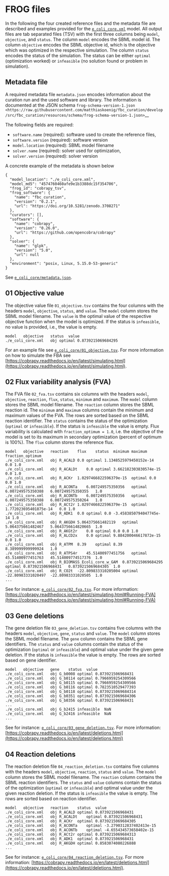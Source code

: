 # FROG files
In the following the four created reference files and the metadata file are described and examples provided for the [`e_coli_core.xml`](https://raw.githubusercontent.com/matthiaskoenig/fbc_curation/develop/src/fbc_curation/examples/models/e_coli_core.xml) model. All output files are tab separated files (TSV) with the first three columns being `model`, `objective`, and `status`. The column `model` encodes the SBML model id. The column `objective` encodes the SBML objective id, which is the objective which was optimized in the respective simulation. The column `status` encodes the status of the simulation. The status can be either `optimal` (optimization worked) or `infeasible` (no solution found or problem in simulation).  

## Metadata file
A required metadata file `metadata.json` encodes information about the curation run and the used software and library. The information is documented at the JSON schema `frog-schema-version-1.json <https://raw.githubusercontent.com/matthiaskoenig/fbc_curation/develop/src/fbc_curation/resources/schema/frog-schema-version-1.json>`__

The following fields are required:

- `software.name` (required): software used to create the reference files,
- `software.version` (required): software version
- `model.location` (required): SBML model filename
- `solver.name` (required): solver used for optimization,
- `solver.version` (required): solver version

A concrete example of the metadata is shown below
```
{
  "model_location": "./e_coli_core.xml",
  "model_md5": "4574760460afe9e1b3388dc15f354706",
  "frog_id": "cobrapy_tsv",
  "frog_software": {
    "name": "fbc_curation",
    "version": "0.2.1",
    "url": "https://doi.org/10.5281/zenodo.3708271"
  },
  "curators": [],
  "software": {
    "name": "cobrapy",
    "version": "0.26.0",
    "url": "https://github.com/opencobra/cobrapy"
  },
  "solver": {
    "name": "glpk",
    "version": "5.0",
    "url": null
  },
  "environment": "posix, Linux, 5.15.0-53-generic"
}
```
See [`e_coli_core/metadata.json`](https://raw.githubusercontent.com/matthiaskoenig/fbc_curation/develop/src/fbc_curation/examples/results/e_coli_core/cobrapy/metadata.json).

## 01 Objective value
The objective value file `01_objective.tsv` contains the four columns with the headers `model`, `objective`, `status`, and `value`. The `model` column stores the SBML model filename. 
The `value` is the optimal value of the respective objective function when the model is optimized. If the status is `infeasible`, no value is provided, i.e., the value is empty.
```
model	objective	status	value
./e_coli_core.xml	obj	optimal	0.8739215069684295
```
For an example file see [`e_coli_core/01_objective.tsv`](https://raw.githubusercontent.com/matthiaskoenig/fbc_curation/develop/src/fbc_curation/examples/results/e_coli_core/cobrapy/01_objective.tsv). For more information on how to simulate the FBA see [https://cobrapy.readthedocs.io/en/latest/simulating.html](https://cobrapy.readthedocs.io/en/latest/simulating.html).

## 02 Flux variability analysis (FVA)
The FVA file `02_fva.tsv` contains six columns with the headers `model`, `objective`, `reaction`, `flux`, `status`, `minimum` and `maximum`. The `model` column stores the SBML model filename. The `reaction` column stores the SBML reaction id. The `minimum` and `maximum` columns contain the minimum and maximum values of the FVA. The rows are sorted based on the SBML reaction identifier. The `status` contains the status of the optimization (`optimal` or `infeasible`). If the status is `infeasible` the value is empty.
Flux variability is calculated with `fraction_optimum = 1.0`, i.e. the objective of the model is set to its maximum in secondary optimization (percent of optimum is 100%). The `flux` column stores the reference flux.
```
model	objective	reaction	flux	status	minimum	maximum	fraction_optimum
./e_coli_core.xml	obj	R_ACALD	0.0	optimal	1.1348525979450152e-14	0.0	1.0
./e_coli_core.xml	obj	R_ACALDt	0.0	optimal	3.662182303830574e-15	0.0	1.0
./e_coli_core.xml	obj	R_ACKr	1.0297466822596379e-15	optimal	0.0	0.0	1.0
./e_coli_core.xml	obj	R_ACONTa	6.007249575350356	optimal	6.007249575350388	6.007249575350355	1.0
./e_coli_core.xml	obj	R_ACONTb	6.007249575350356	optimal	6.007249575350388	6.007249575350264	1.0
./e_coli_core.xml	obj	R_ACt2r	1.0297466822596379e-15	optimal	1.772023695401875e-14	0.0	1.0
./e_coli_core.xml	obj	R_ADK1	0.0	optimal	0.0	-3.4583850794047745e-14	1.0
./e_coli_core.xml	obj	R_AKGDH	5.064375661482119	optimal	5.064375661482467	5.0643756614820665	1.0
./e_coli_core.xml	obj	R_AKGt2r	0.0	optimal	0.0	0.0	1.0
./e_coli_core.xml	obj	R_ALCD2x	0.0	optimal	9.884200046617872e-15	0.0	1.0
./e_coli_core.xml	obj	R_ATPM	8.39	optimal	8.39	8.389999999999924	1.0
./e_coli_core.xml	obj	R_ATPS4r	45.51400977451756	optimal	45.51400977451763	45.514009774517376	1.0
./e_coli_core.xml	obj	R_BIOMASS_Ecoli_core_w_GAM	0.8739215069684295	optimal	0.873921506968431	0.8739215069684305	1.0
./e_coli_core.xml	obj	R_CO2t	-22.809833310205004	optimal	-22.80983331020497	-22.80983331020505	1.0
...
```
See for instance: [`e_coli_core/02_fva.tsv`](https://raw.githubusercontent.com/matthiaskoenig/fbc_curation/develop/src/fbc_curation/examples/results/e_coli_core/cobrapy/02_fva.tsv). For more information: [https://cobrapy.readthedocs.io/en/latest/simulating.html#Running-FVA](https://cobrapy.readthedocs.io/en/latest/simulating.html#Running-FVA)

## 03 Gene deletions 
The gene deletion file `03_gene_deletion.tsv` contains five columns with the headers `model`, `objective`, `gene`, `status` and `value`. The `model` column stores the SBML model filename.
The `gene` column contains the SBML gene identifiers. The `status` and `value` columns contain the status of the optimization (`optimal` or `infeasible`) and optimal value under the given gene deletion. If the status is `infeasible` the value is empty. The rows are sorted based on gene identifier.
```
model	objective	gene	status	value
./e_coli_core.xml	obj	G_b0008	optimal	0.873921506968431
./e_coli_core.xml	obj	G_b0114	optimal	0.7966959254309566
./e_coli_core.xml	obj	G_b0115	optimal	0.7966959254309566
./e_coli_core.xml	obj	G_b0116	optimal	0.7823510529477393
./e_coli_core.xml	obj	G_b0118	optimal	0.8739215069684314
./e_coli_core.xml	obj	G_b0351	optimal	0.8739215069684306
./e_coli_core.xml	obj	G_b0356	optimal	0.873921506968431
...
./e_coli_core.xml	obj	G_b2415	infeasible	NaN
./e_coli_core.xml	obj	G_b2416	infeasible	NaN
...
```
See for instance: [`e_coli_core/03_gene_deletion.tsv`](https://raw.githubusercontent.com/matthiaskoenig/fbc_curation/develop/src/fbc_curation/examples/results/e_coli_core/cobrapy/03_gene_deletion.tsv). For more information: [https://cobrapy.readthedocs.io/en/latest/deletions.html](https://cobrapy.readthedocs.io/en/latest/deletions.html)

## 04 Reaction deletions 
The reaction deletion file `04_reaction_deletion.tsv` contains five columns with the headers `model`, `objective`, `reaction`, `status` and `value`. The `model` column stores the SBML model filename. 
The `reaction` column contains the SBML reaction identifiers. The `status` and `value` columns contain the status of the optimization (`optimal` or `infeasible`) and optimal value under the given reaction deletion. If the status is `infeasible` the value is empty. The rows are sorted based on reaction identifier.
```
model	objective	reaction	status	value
./e_coli_core.xml	obj	R_ACALD	optimal	0.873921506968431
./e_coli_core.xml	obj	R_ACALDt	optimal	0.873921506968431
./e_coli_core.xml	obj	R_ACKr	optimal	0.8739215069684305
./e_coli_core.xml	obj	R_ACONTa	optimal	-3.2790312837402413e-15
./e_coli_core.xml	obj	R_ACONTb	optimal	-4.655434573658402e-15
./e_coli_core.xml	obj	R_ACt2r	optimal	0.8739215069684313
./e_coli_core.xml	obj	R_ADK1	optimal	0.873921506968431
./e_coli_core.xml	obj	R_AKGDH	optimal	0.8583074080226888
...
```
See for instance: [`e_coli_core/04_reaction_deletion.tsv`](https://raw.githubusercontent.com/matthiaskoenig/fbc_curation/develop/src/fbc_curation/examples/results/e_coli_core/cobrapy/04_reaction_deletion.tsv). For more information: [https://cobrapy.readthedocs.io/en/latest/deletions.html](https://cobrapy.readthedocs.io/en/latest/deletions.html).
